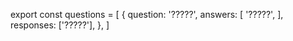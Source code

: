 export const questions = [
    {
      question: '?????',
      answers: [
        '?????',
      ],
      responses: ['?????'],
    },
  ]
  
